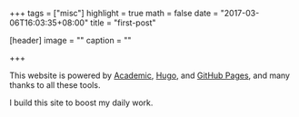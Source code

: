 +++
tags = ["misc"]
highlight = true
math = false
date = "2017-03-06T16:03:35+08:00"
title = "first-post"

[header]
  image = ""
  caption = ""

+++

This  website is powered by [Academic](https://github.com/gcushen/hugo-academic), [Hugo](https://gohugo.io), and [GitHub Pages](https://github.com/), and many thanks to all these tools.

I build this site to boost my daily work. 

